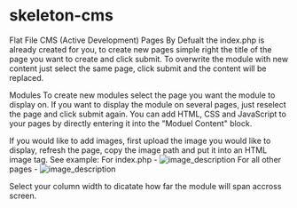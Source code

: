 # skeleton-cms
Flat File CMS (Active Development)
Pages
By Defualt the index.php is already created for you, to create new pages simple right the title of the page you want to create and click submit.  To overwrite the module with new content just select the same page, click submit and the content will be replaced.
		
Modules
To create new modules select the page you want the module to display on. If you want to display the module on several pages, just reselect the page and click submit again.
You can add HTML, CSS and JavaScript to your pages by directly entering it into the "Moduel Content" block.</p>
If you would like to add images, first upload the image you would like to display, refresh the page, copy the image path and put it into an HTML image tag. See example:
For index.php -  <img src="images/image_path_name.jpg" alt="image_description" />
For all other pages - <img src="../../images/image_path_name.jpg" alt="image_description" />

Select your column width to dicatate how far the module will span accross screen.
